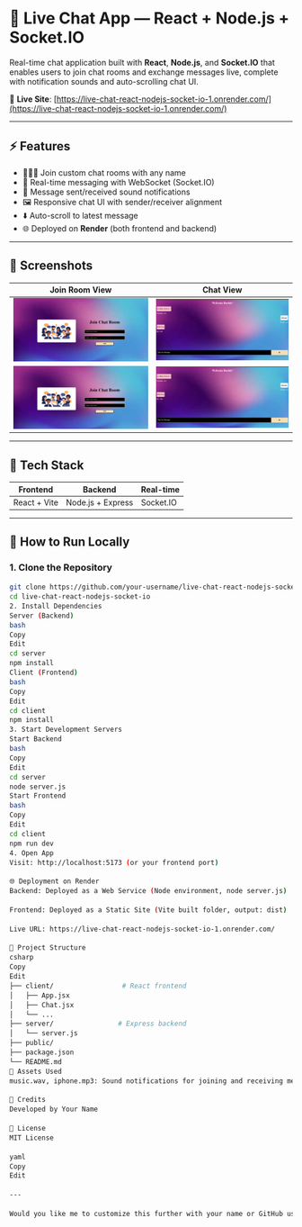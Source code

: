 # 💬 Live Chat App — React + Node.js + Socket.IO

Real-time chat application built with **React**, **Node.js**, and **Socket.IO** that enables users to join chat rooms and exchange messages live, complete with notification sounds and auto-scrolling chat UI.

🔗 **Live Site**: [https://live-chat-react-nodejs-socket-io-1.onrender.com/](https://live-chat-react-nodejs-socket-io-1.onrender.com/)

---

## ⚡ Features

- 🧑‍🤝‍🧑 Join custom chat rooms with any name
- 💬 Real-time messaging with WebSocket (Socket.IO)
- 🔔 Message sent/received sound notifications
- 🖼️ Responsive chat UI with sender/receiver alignment
- ⬇️ Auto-scroll to latest message
- 🌐 Deployed on **Render** (both frontend and backend)

---

## 📸 Screenshots

| Join Room View  | Chat View |
|------------------|------------|
| ![Join Room](first.png) | ![Chat](second.png) |
| ![Design Room](design1.png) | ![Chat](design.png)|
---

## 🔧 Tech Stack

| Frontend | Backend | Real-time |
|----------|---------|-----------|
| React + Vite | Node.js + Express | Socket.IO |

---

## 🚀 How to Run Locally

### 1. Clone the Repository

```bash
git clone https://github.com/your-username/live-chat-react-nodejs-socket-io.git
cd live-chat-react-nodejs-socket-io
2. Install Dependencies
Server (Backend)
bash
Copy
Edit
cd server
npm install
Client (Frontend)
bash
Copy
Edit
cd client
npm install
3. Start Development Servers
Start Backend
bash
Copy
Edit
cd server
node server.js
Start Frontend
bash
Copy
Edit
cd client
npm run dev
4. Open App
Visit: http://localhost:5173 (or your frontend port)

🌐 Deployment on Render
Backend: Deployed as a Web Service (Node environment, node server.js)

Frontend: Deployed as a Static Site (Vite built folder, output: dist)

Live URL: https://live-chat-react-nodejs-socket-io-1.onrender.com/

📁 Project Structure
csharp
Copy
Edit
├── client/                 # React frontend
│   ├── App.jsx
│   ├── Chat.jsx
│   └── ...
├── server/                # Express backend
│   └── server.js
├── public/
├── package.json
└── README.md
🎵 Assets Used
music.wav, iphone.mp3: Sound notifications for joining and receiving messages

🙌 Credits
Developed by Your Name

📄 License
MIT License

yaml
Copy
Edit

---

Would you like me to customize this further with your name or GitHub username and insert real screenshots?







